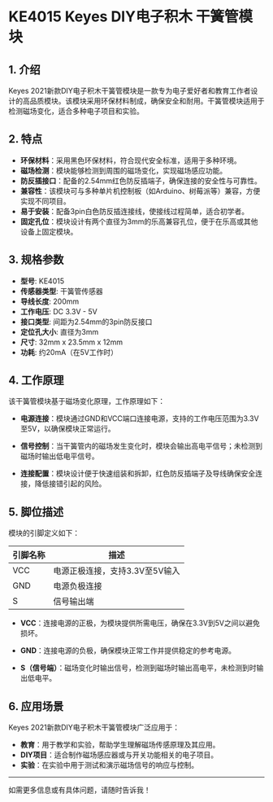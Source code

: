 
# KE4015 Keyes DIY电子积木 干簧管模块

## 1. 介绍

Keyes 2021新款DIY电子积木干簧管模块是一款专为电子爱好者和教育工作者设计的高品质模块。该模块采用环保材料制成，确保安全和耐用。干簧管模块适用于检测磁场变化，适合多种电子项目和实验。

## 2. 特点

- **环保材料**：采用黑色环保材料，符合现代安全标准，适用于多种环境。
- **磁场检测**：模块能够检测到周围的磁场变化，实现磁场感应功能。
- **防反插接口**：配备的2.54mm红色防反插端子，确保连接的安全性与可靠性。
- **兼容性**：该模块可与多种单片机控制板（如Arduino、树莓派等）兼容，方便实现不同项目。
- **易于安装**：配备3pin白色防反插连接线，使接线过程简单，适合初学者。
- **固定孔位**：模块设计有两个直径为3mm的乐高兼容孔位，便于在乐高或其他设备上固定模块。

## 3. 规格参数

- **型号**: KE4015
- **传感器类型**: 干簧管传感器
- **导线长度**: 200mm
- **工作电压**: DC 3.3V - 5V
- **接口类型**: 间距为2.54mm的3pin防反接口
- **定位孔大小**: 直径为3mm
- **尺寸**: 32mm x 23.5mm x 12mm
- **功耗**: 约20mA（在5V工作时）

## 4. 工作原理

该干簧管模块基于磁场变化原理，工作原理如下：

- **电源连接**：模块通过GND和VCC端口连接电源，支持的工作电压范围为3.3V至5V，以确保模块正常运行。

- **信号控制**：当干簧管内的磁场发生变化时，模块会输出高电平信号；未检测到磁场时输出低电平信号。

- **连接配置**：模块设计便于快速组装和拆卸，红色防反插端子及导线确保安全连接，降低接错引起的风险。

## 5. 脚位描述

模块的引脚定义如下：

| 引脚名称 | 描述                            |
|----------|---------------------------------|
| VCC      | 电源正极连接，支持3.3V至5V输入 |
| GND      | 电源负极连接                    |
| S        | 信号输出端                      |

- **VCC**：连接电源的正极，为模块提供所需电压，确保在3.3V到5V之间以避免损坏。

- **GND**：连接电源的负极，确保模块正常工作并提供稳定的参考电源。

- **S（信号端）**：磁场变化时输出信号，检测到磁场时输出高电平，未检测到时输出低电平。

## 6. 应用场景

Keyes 2021新款DIY电子积木干簧管模块广泛应用于：

- **教育**：用于教学和实验，帮助学生理解磁场传感原理及其应用。
- **DIY项目**：适合制作磁场感应器或与开关功能相关的电子项目。
- **实验**：在实验中用于测试和演示磁场信号的响应与控制。

---

如需更多信息或有具体问题，请随时告诉我！
